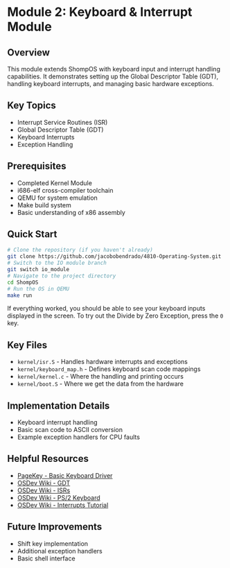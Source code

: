 # Module 2: Keyboard & Interrupt Module

## Overview
This module extends ShompOS with keyboard input and interrupt handling capabilities. It demonstrates setting up the Global Descriptor Table (GDT), handling keyboard interrupts, and managing basic hardware exceptions.

## Key Topics
- Interrupt Service Routines (ISR)
- Global Descriptor Table (GDT)
- Keyboard Interrupts
- Exception Handling

## Prerequisites
- Completed Kernel Module
- i686-elf cross-compiler toolchain
- QEMU for system emulation
- Make build system
- Basic understanding of x86 assembly

## Quick Start
```bash
# Clone the repository (if you haven't already)
git clone https://github.com/jacobobendrado/4810-Operating-System.git
# Switch to the IO module branch
git switch io_module
# Navigate to the project directory
cd ShompOS
# Run the OS in QEMU
make run
```
If everything worked, you should be able to see your keyboard inputs displayed in the screen. To try out the Divide by Zero Exception, press the `0` key.

## Key Files
- `kernel/isr.S` - Handles hardware interrupts and exceptions
- `kernel/keyboard_map.h` - Defines keyboard scan code mappings
- `kernel/kernel.c` - Where the handling and printing occurs
- `kernel/boot.S` - Where we get the data from the hardware

## Implementation Details
- Keyboard interrupt handling
- Basic scan code to ASCII conversion
- Example exception handlers for CPU faults

## Helpful Resources
- [PageKey - Basic Keyboard Driver](https://www.youtube.com/watch?v=YtnNX074jMU)
- [OSDev Wiki - GDT](https://wiki.osdev.org/GDT)
- [OSDev Wiki - ISRs](https://wiki.osdev.org/ISR)
- [OSDev Wiki - PS/2 Keyboard](https://wiki.osdev.org/PS2_Keyboard)
- [OSDev Wiki - Interrupts Tutorial](https://wiki.osdev.org/Interrupts_Tutorial)

## Future Improvements
- Shift key implementation
- Additional exception handlers
- Basic shell interface
